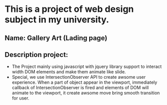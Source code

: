 # This is a project of web design subject in my university.

## Name: Gallery Art (Lading page)

## Description project:

- The Project mainly using javascript with jquery library support to interact width DOM elements and make them animate like slide.
- Special, we use IntersectionObserver API to create awsome user experience. When a part of object appear in the viewport, immediately callback of IntersectionObserver is fired and elements of DOM will animate to the viewport, it create awsome move bring smooth transition for user.
